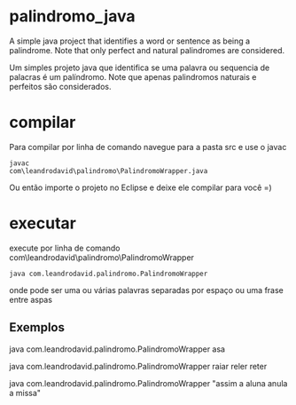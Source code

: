 # palindromo_java
A simple java project that identifies a word or sentence as being a palindrome. 
Note that only perfect and natural palindromes are considered.

Um simples projeto java que identifica se uma palavra ou sequencia de palacras é um palíndromo.
Note que apenas palindromos naturais e perfeitos são considerados.

# compilar
Para compilar por linha de comando navegue para a pasta src e use o javac

<code>javac com\leandrodavid\palindromo\PalindromoWrapper.java</code>

Ou então importe o projeto no Eclipse e deixe ele compilar para você =)

# executar
execute por linha de comando com\leandrodavid\palindromo\PalindromoWrapper

<code>java com.leandrodavid.palindromo.PalindromoWrapper <palavras></code>

onde <palavras> pode ser uma ou várias palavras separadas por espaço ou uma frase entre aspas

## Exemplos

java com.leandrodavid.palindromo.PalindromoWrapper asa

java com.leandrodavid.palindromo.PalindromoWrapper raiar reler reter

java com.leandrodavid.palindromo.PalindromoWrapper "assim a aluna anula a missa"

